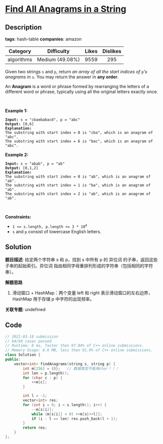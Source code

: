# [Find All Anagrams in a String](https://leetcode.com/problems/find-all-anagrams-in-a-string/description/)

## Description

**tags**: hash-table
**companies**: amazon

|  Category  |   Difficulty    | Likes | Dislikes |
| :--------: | :-------------: | :---: | :------: |
| algorithms | Medium (49.08%) | 9559  |   295    |

<p>Given two strings <code>s</code> and <code>p</code>, return <em>an array of all the start indices of </em><code>p</code><em>&#39;s anagrams in </em><code>s</code>. You may return the answer in <strong>any order</strong>.</p>

<p>An <strong>Anagram</strong> is a word or phrase formed by rearranging the letters of a different word or phrase, typically using all the original letters exactly once.</p>

<p>&nbsp;</p>
<p><strong class="example">Example 1:</strong></p>

<pre><code><strong>Input:</strong> s = &quot;cbaebabacd&quot;, p = &quot;abc&quot;
<strong>Output:</strong> [0,6]
<strong>Explanation:</strong>
The substring with start index = 0 is &quot;cba&quot;, which is an anagram of &quot;abc&quot;.
The substring with start index = 6 is &quot;bac&quot;, which is an anagram of &quot;abc&quot;.</code></pre>

<p><strong class="example">Example 2:</strong></p>

<pre><code><strong>Input:</strong> s = &quot;abab&quot;, p = &quot;ab&quot;
<strong>Output:</strong> [0,1,2]
<strong>Explanation:</strong>
The substring with start index = 0 is &quot;ab&quot;, which is an anagram of &quot;ab&quot;.
The substring with start index = 1 is &quot;ba&quot;, which is an anagram of &quot;ab&quot;.
The substring with start index = 2 is &quot;ab&quot;, which is an anagram of &quot;ab&quot;.</code></pre>

<p>&nbsp;</p>
<p><strong>Constraints:</strong></p>

<ul>
  <li><code>1 &lt;= s.length, p.length &lt;= 3 * 10<sup>4</sup></code></li>
  <li><code>s</code> and <code>p</code> consist of lowercase English letters.</li>
</ul>



## Solution

**题目描述**: 给定两个字符串 s 和 p，找到 s 中所有 p 的 异位词 的子串，返回这些子串的起始索引。异位词 指由相同字母重排列形成的字符串（包括相同的字符串）。

**解题思路**

1. 滑动窗口 + HashMap：两个变量 left 和 right 表示滑动窗口的左右边界，HashMap 用于存储 p 中字符的出现频率。

**关联专题**: undefined

## Code

```cpp
// 2021-03-18 submission
// 64/64 cases passed
// Runtime: 8 ms, faster than 97.04% of C++ online submissions.
// Memory Usage: 8.6 MB, less than 91.9% of C++ online submissions.
class Solution {
public:
    vector<int> findAnagrams(string s, string p) {
        int m[256] = {0};   // 数据类型不能用char！！！
        int len = p.length();
        for (char c : p) {
            ++m[c];
        }

        int l = -1;
        vector<int> res;
        for (int i = 0; i < s.length(); i++) {
            --m[s[i]];
            while (m[s[i]] < 0) ++m[s[++l]];
            if (i - l == len) res.push_back(l + 1);
        }
        return res;
    }
};
```
